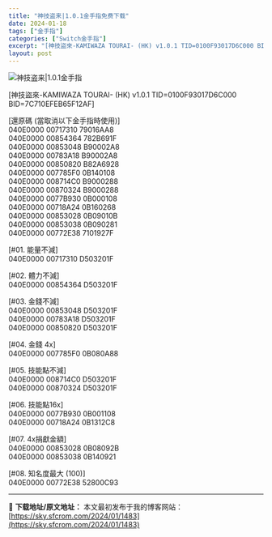 ```yaml
---
title: "神技盗来|1.0.1金手指免费下载"
date: 2024-01-18
tags: ["金手指"]
categories: ["Switch金手指"]
excerpt: "[神技盜來-KAMIWAZA TOURAI- (HK) v1.0.1 TID=0100F93017D6C000 BID=7C710EFEB65F12AF] [還原碼 (當取消以下金手指時使用)] 040E0000 00717310 79016AA8 040E0000 00854364 782B691&hellip;"
layout: post
---
```


 <p><img src="https://sky.sfcrom.com/wp-content/uploads/2024/01/20240117_65a7c3789a3ad.jpg" alt="神技盗来|1.0.1金手指" /></p> <p>[神技盜來-KAMIWAZA TOURAI- (HK) v1.0.1 TID=0100F93017D6C000 BID=7C710EFEB65F12AF]</p> <p>[還原碼 (當取消以下金手指時使用)]<br /> 040E0000 00717310 79016AA8<br /> 040E0000 00854364 782B691F<br /> 040E0000 00853048 B90002A8<br /> 040E0000 00783A18 B90002A8<br /> 040E0000 00850820 B82A6928<br /> 040E0000 007785F0 0B140108<br /> 040E0000 008714C0 B9000288<br /> 040E0000 00870324 B9000288<br /> 040E0000 0077B930 0B000108<br /> 040E0000 00718A24 0B160268<br /> 040E0000 00853028 0B09010B<br /> 040E0000 00853038 0B090281<br /> 040E0000 00772E38 7101927F</p> <p>[#01. 能量不減]<br /> 040E0000 00717310 D503201F</p> <p>[#02. 體力不減]<br /> 040E0000 00854364 D503201F</p> <p>[#03. 金錢不減]<br /> 040E0000 00853048 D503201F<br /> 040E0000 00783A18 D503201F<br /> 040E0000 00850820 D503201F</p> <p>[#04. 金錢 4x]<br /> 040E0000 007785F0 0B080A88</p> <p>[#05. 技能點不減]<br /> 040E0000 008714C0 D503201F<br /> 040E0000 00870324 D503201F</p> <p>[#06. 技能點16x]<br /> 040E0000 0077B930 0B001108<br /> 040E0000 00718A24 0B1312C8</p> <p>[#07. 4x捐獻金額]<br /> 040E0000 00853028 0B08092B<br /> 040E0000 00853038 0B140921</p> <p>[#08. 知名度最大 (100)]<br /> 040E0000 00772E38 52800C93</p> 

---
📖 **下载地址/原文地址：** 本文最初发布于我的博客网站：[https://sky.sfcrom.com/2024/01/1483](https://sky.sfcrom.com/2024/01/1483)

